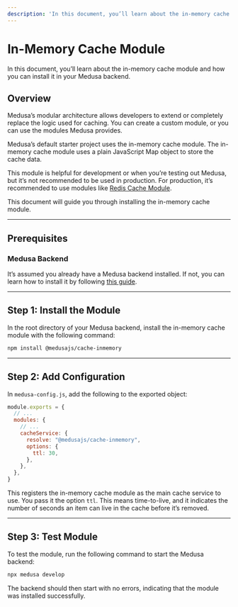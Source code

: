 ```yaml
---
description: 'In this document, you’ll learn about the in-memory cache module and how you can install it in your Medusa backend.'
---
```


# In-Memory Cache Module

In this document, you’ll learn about the in-memory cache module and how you can install it in your Medusa backend.

## Overview

Medusa’s modular architecture allows developers to extend or completely replace the logic used for caching. You can create a custom module, or you can use the modules Medusa provides.

Medusa’s default starter project uses the in-memory cache module. The in-memory cache module uses a plain JavaScript Map object to store the cache data.

This module is helpful for development or when you’re testing out Medusa, but it’s not recommended to be used in production. For production, it’s recommended to use modules like [Redis Cache Module](./redis.md).

This document will guide you through installing the in-memory cache module.

---

## Prerequisites

### Medusa Backend

It’s assumed you already have a Medusa backend installed. If not, you can learn how to install it by following [this guide](../../backend/install.mdx).

---

## Step 1: Install the Module

In the root directory of your Medusa backend, install the in-memory cache module with the following command:

```bash npm2yarn
npm install @medusajs/cache-inmemory
```

---

## Step 2: Add Configuration

In `medusa-config.js`, add the following to the exported object:

```js title=medusa-config.js
module.exports = {
  // ...
  modules: {
    // ...
    cacheService: {
      resolve: "@medusajs/cache-inmemory",
      options: {
        ttl: 30,
      },
    },
  },
}
```

This registers the in-memory cache module as the main cache service to use. You pass it the option `ttl`. This means time-to-live, and it indicates the number of seconds an item can live in the cache before it’s removed.

---

## Step 3: Test Module

To test the module, run the following command to start the Medusa backend:

```bash npm2yarn
npx medusa develop
```

The backend should then start with no errors, indicating that the module was installed successfully.
